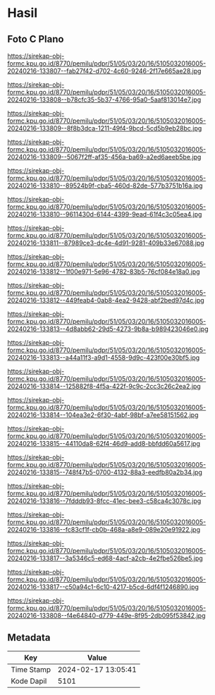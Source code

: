 # Hasil

## Foto C Plano

https://sirekap-obj-formc.kpu.go.id/8770/pemilu/pdpr/51/05/03/20/16/5105032016005-20240216-133807--fab27f42-d702-4c60-9246-2f17e665ae28.jpg

https://sirekap-obj-formc.kpu.go.id/8770/pemilu/pdpr/51/05/03/20/16/5105032016005-20240216-133808--b78cfc35-5b37-4766-95a0-5aaf813014e7.jpg

https://sirekap-obj-formc.kpu.go.id/8770/pemilu/pdpr/51/05/03/20/16/5105032016005-20240216-133809--8f8b3dca-1211-49f4-9bcd-5cd5b9eb28bc.jpg

https://sirekap-obj-formc.kpu.go.id/8770/pemilu/pdpr/51/05/03/20/16/5105032016005-20240216-133809--5067f2ff-af35-456a-ba69-a2ed6aeeb5be.jpg

https://sirekap-obj-formc.kpu.go.id/8770/pemilu/pdpr/51/05/03/20/16/5105032016005-20240216-133810--89524b9f-cba5-460d-82de-577b3751b16a.jpg

https://sirekap-obj-formc.kpu.go.id/8770/pemilu/pdpr/51/05/03/20/16/5105032016005-20240216-133810--9611430d-6144-4399-9ead-61f4c3c05ea4.jpg

https://sirekap-obj-formc.kpu.go.id/8770/pemilu/pdpr/51/05/03/20/16/5105032016005-20240216-133811--87989ce3-dc4e-4d91-9281-409b33e67088.jpg

https://sirekap-obj-formc.kpu.go.id/8770/pemilu/pdpr/51/05/03/20/16/5105032016005-20240216-133812--1f00e971-5e96-4782-83b5-76cf084e18a0.jpg

https://sirekap-obj-formc.kpu.go.id/8770/pemilu/pdpr/51/05/03/20/16/5105032016005-20240216-133812--449feab4-0ab8-4ea2-9428-abf2bed97d4c.jpg

https://sirekap-obj-formc.kpu.go.id/8770/pemilu/pdpr/51/05/03/20/16/5105032016005-20240216-133813--4d8abb62-29d5-4273-9b8a-b989423046e0.jpg

https://sirekap-obj-formc.kpu.go.id/8770/pemilu/pdpr/51/05/03/20/16/5105032016005-20240216-133813--a44a11f3-a9d1-4558-9d9c-423f00e30bf5.jpg

https://sirekap-obj-formc.kpu.go.id/8770/pemilu/pdpr/51/05/03/20/16/5105032016005-20240216-133814--125882f8-4f5a-422f-9c9c-2cc3c26c2ea2.jpg

https://sirekap-obj-formc.kpu.go.id/8770/pemilu/pdpr/51/05/03/20/16/5105032016005-20240216-133814--104ea3e2-6f30-4abf-98bf-a7ee58151562.jpg

https://sirekap-obj-formc.kpu.go.id/8770/pemilu/pdpr/51/05/03/20/16/5105032016005-20240216-133815--44110da8-62f4-46d9-add8-bbfdd60a5617.jpg

https://sirekap-obj-formc.kpu.go.id/8770/pemilu/pdpr/51/05/03/20/16/5105032016005-20240216-133815--748f47b5-0700-4132-88a3-eedfb80a2b34.jpg

https://sirekap-obj-formc.kpu.go.id/8770/pemilu/pdpr/51/05/03/20/16/5105032016005-20240216-133816--7fdddb93-8fcc-41ec-bee3-c58ca4c3078c.jpg

https://sirekap-obj-formc.kpu.go.id/8770/pemilu/pdpr/51/05/03/20/16/5105032016005-20240216-133816--fc83cf1f-cb0b-468a-a8e9-089e20e91922.jpg

https://sirekap-obj-formc.kpu.go.id/8770/pemilu/pdpr/51/05/03/20/16/5105032016005-20240216-133817--3a5346c5-ed68-4acf-a2cb-4e2fbe526be5.jpg

https://sirekap-obj-formc.kpu.go.id/8770/pemilu/pdpr/51/05/03/20/16/5105032016005-20240216-133817--c50a94c1-6c10-4217-b5cd-6df4f1246890.jpg

https://sirekap-obj-formc.kpu.go.id/8770/pemilu/pdpr/51/05/03/20/16/5105032016005-20240216-133808--f4e64840-d779-449e-8f95-2db095f53842.jpg


## Metadata

| Key        | Value               |
| ---------- | ------------------- |
| Time Stamp | 2024-02-17 13:05:41 |
| Kode Dapil | 5101                |



